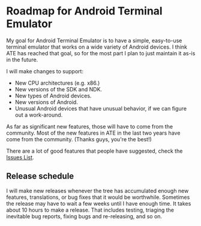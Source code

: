 # Roadmap for Android Terminal Emulator

My goal for Android Terminal Emulator is to have a simple, easy-to-use terminal emulator that works on a wide variety of Android devices. I think ATE has reached that goal, so for the most part I plan to just maintain it as-is in the future.

I will make changes to support:

* New CPU architectures (e.g. x86.)
* New versions of the SDK and NDK.
* New types of Android devices.
* New versions of Android.
* Unusual Android devices that have unusual behavior, if we can figure out a work-around.

As far as significant new features, those will have to come from the community. Most of the new features in ATE in the last two years have come from the community. (Thanks guys, you're the best!)

There are a lot of good features that people have suggested, check the [Issues List](https://github.com/jackpal/Android-Terminal-Emulator/issues).

## Release schedule

I will make new releases whenever the tree has accumulated enough new features, translations, or bug fixes that it would be worthwhile. Sometimes the release may have to wait a few weeks until I have enough time. It takes about 10 hours to make a release. That includes testing, triaging the inevitable bug reports, fixing bugs and re-releasing, and so on.
